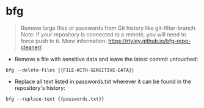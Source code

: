 # bfg

> Remove large files or passwords from Git history like git-filter-branch
> Note: if your repository is connected to a remote, you will need to force push to it.
> More information: <https://rtyley.github.io/bfg-repo-cleaner/>.

- Remove a file with sensitive data and leave the latest commit untouched:

`bfg --delete-files {{FILE-WITH-SENSITIVE-DATA}}`

- Replace all text listed in passwords.txt wherever it can be found in the repository's history:

`bfg --replace-text {{passwords.txt}}`

